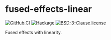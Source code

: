 # fused-effects-linear

[![GitHub CI](https://github.com/patrickt/fused-effects-linear/workflows/CI/badge.svg)](https://github.com/patrickt/fused-effects-linear/actions)
[![Hackage](https://img.shields.io/hackage/v/fused-effects-linear.svg?logo=haskell)](https://hackage.haskell.org/package/fused-effects-linear)
[![BSD-3-Clause license](https://img.shields.io/badge/license-BSD--3--Clause-blue.svg)](LICENSE)

Fused effects with linearity.
